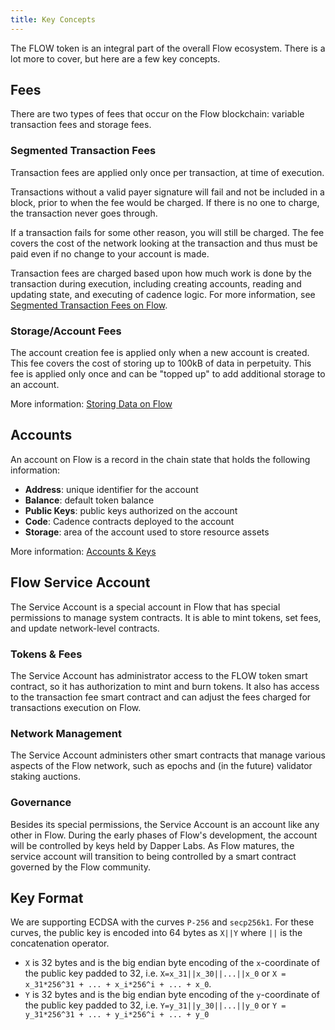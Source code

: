 ```yaml
---
title: Key Concepts
---
```


The FLOW token is an integral part of the overall Flow ecosystem. There is a lot more to cover,
but here are a few key concepts.

## Fees

There are two types of fees that occur on the Flow blockchain: variable transaction fees and storage fees.

### Segmented Transaction Fees

Transaction fees are applied only once per transaction, at time of execution.

Transactions without a valid payer signature will fail and not be included in a block, prior to when the fee would be charged.
If there is no one to charge, the transaction never goes through.

If a transaction fails for some other reason, you will still be charged. The fee covers the cost of the network looking at the transaction
and thus must be paid even if no change to your account is made.

Transaction fees are charged based upon how much work is done by the transaction during execution, including creating accounts, reading and updating state, and executing of cadence logic. For more information, see [Segmented Transaction Fees on Flow](../fees.md).

### Storage/Account Fees

The account creation fee is applied only when a new account is created.
This fee covers the cost of storing up to 100kB of data in perpetuity.
This fee is applied only once and can be "topped up" to add additional storage to an account.

More information: [Storing Data on Flow](../fees.md)

## Accounts

An account on Flow is a record in the chain state that holds the following information:

- **Address**: unique identifier for the account
- **Balance**: default token balance
- **Public Keys**: public keys authorized on the account
- **Code**: Cadence contracts deployed to the account
- **Storage**: area of the account used to store resource assets

More information: [Accounts & Keys](../accounts.md)

## Flow Service Account

The Service Account is a special account in Flow that has special permissions to manage system contracts.
It is able to mint tokens, set fees, and update network-level contracts.

### Tokens & Fees

The Service Account has administrator access to the FLOW token smart contract, so it has authorization to mint and burn tokens. It also has access to the transaction fee smart contract and can adjust the fees charged for transactions execution on Flow.

### Network Management

The Service Account administers other smart contracts that manage various aspects of the Flow network, such as epochs and (in the future) validator staking auctions.

### Governance

Besides its special permissions, the Service Account is an account like any other in Flow. During the early phases of Flow's development, the account will be controlled by keys held by Dapper Labs. As Flow matures, the service account will transition to being controlled by a smart contract governed by the Flow community.

## Key Format

We are supporting ECDSA with the curves `P-256` and `secp256k1`. For these curves, the public key is encoded into 64 bytes as `X||Y` where `||` is the concatenation operator.

- `X` is 32 bytes and is the big endian byte encoding of the `x`-coordinate of the public key padded to 32, i.e. `X=x_31||x_30||...||x_0` or `X = x_31*256^31 + ... + x_i*256^i + ... + x_0`.
- `Y` is 32 bytes and is the big endian byte encoding of the `y`-coordinate of the public key padded to 32, i.e. `Y=y_31||y_30||...||y_0` or `Y = y_31*256^31 + ... + y_i*256^i + ... + y_0`
